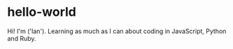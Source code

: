 # hello-world

Hi! I'm ('Ian'). Learning as much as I can about coding in JavaScript, Python and Ruby.
